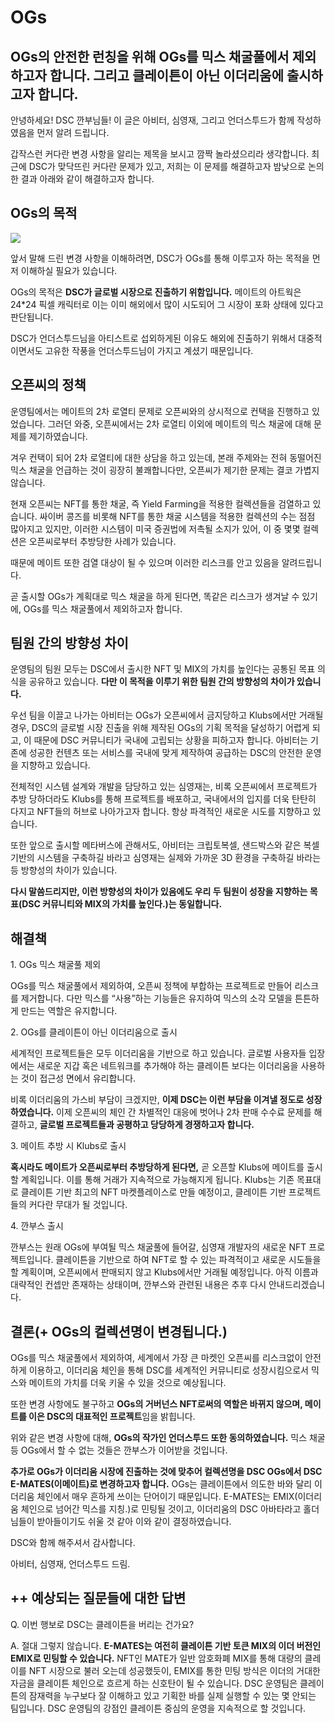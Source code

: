 # OGs

## OGs의 안전한 런칭을 위해 OGs를 믹스 채굴풀에서 제외하고자 합니다. 그리고 클레이튼이 아닌 이더리움에 출시하고자 합니다. <a href="#db2c" id="db2c"></a>





안녕하세요! DSC 깐부님들! 이 글은 아비터, 심영재, 그리고 언더스투드가 함께 작성하였음을 먼저 알려 드립니다.

갑작스런 커다란 변경 사항을 알리는 제목을 보시고 깜짝 놀라셨으리라 생각합니다. 최근에 DSC가 맞닥뜨린 커다란 문제가 있고, 저희는 이 문제를 해결하고자 밤낮으로 논의한 결과 아래와 같이 해결하고자 합니다.

## OGs의 목적 <a href="#e98d" id="e98d"></a>

![](https://miro.medium.com/max/700/0\*YrzD2AnA71l5KRGt.jpg)

앞서 말해 드린 변경 사항을 이해하려면, DSC가 OGs를 통해 이루고자 하는 목적을 먼저 이해하실 필요가 있습니다.

OGs의 목적은 **DSC가 글로벌 시장으로 진출하기 위함입니다.** 메이트의 아트웍은 24\*24 픽셀 캐릭터로 이는 이미 해외에서 많이 시도되어 그 시장이 포화 상태에 있다고 판단됩니다.

DSC가 언더스투드님을 아티스트로 섭외하게된 이유도 해외에 진출하기 위해서 대중적이면서도 고유한 작풍을 언더스투드님이 가지고 계셨기 때문입니다.

## 오픈씨의 정책 <a href="#571a" id="571a"></a>

운영팀에서는 메이트의 2차 로열티 문제로 오픈씨와의 상시적으로 컨택을 진행하고 있었습니다. 그러던 와중, 오픈씨에서는 2차 로열티 이외에 메이트의 믹스 채굴에 대해 문제를 제기하였습니다.

겨우 컨택이 되어 2차 로열티에 대한 상담을 하고 있는데, 본래 주제와는 전혀 동떨어진 믹스 채굴을 언급하는 것이 굉장히 불쾌합니다만, 오픈씨가 제기한 문제는 결코 가볍지 않습니다.

현재 오픈씨는 NFT를 통한 채굴, 즉 Yield Farming을 적용한 컬렉션들을 검열하고 있습니다. 싸이버 콩즈를 비롯해 NFT를 통한 채굴 시스템을 적용한 컬렉션의 수는 점점 많아지고 있지만, 이러한 시스템이 미국 증권법에 저촉될 소지가 있어, 이 중 몇몇 컬렉션은 오픈씨로부터 추방당한 사례가 있습니다.

때문에 메이트 또한 검열 대상이 될 수 있으며 이러한 리스크를 안고 있음을 알려드립니다.

곧 출시할 OGs가 계획대로 믹스 채굴을 하게 된다면, 똑같은 리스크가 생겨날 수 있기에, OGs를 믹스 채굴풀에서 제외하고자 합니다.

## 팀원 간의 방향성 차이 <a href="#22c9" id="22c9"></a>

운영팀의 팀원 모두는 DSC에서 출시한 NFT 및 MIX의 가치를 높인다는 공통된 목표 의식을 공유하고 있습니다. **다만 이 목적을 이루기 위한 팀원 간의 방향성의 차이가 있습니다.**

우선 팀을 이끌고 나가는 아비터는 OGs가 오픈씨에서 금지당하고 Klubs에서만 거래될 경우, DSC의 글로벌 시장 진출을 위해 제작된 OGs의 기획 목적을 달성하기 어렵게 되고, 이 때문에 DSC 커뮤니티가 국내에 고립되는 상황을 피하고자 합니다. 아비터는 기존에 성공한 컨텐츠 또는 서비스를 국내에 맞게 제작하여 공급하는 DSC의 안전한 운영을 지향하고 있습니다.

전체적인 시스템 설계와 개발을 담당하고 있는 심영재는, 비록 오픈씨에서 프로젝트가 추방 당하더라도 Klubs를 통해 프로젝트를 배포하고, 국내에서의 입지를 더욱 탄탄히 다지고 NFT들의 허브로 나아가고자 합니다. 항상 파격적인 새로운 시도를 지향하고 있습니다.

또한 앞으로 출시할 메타버스에 관해서도, 아비터는 크립토복셀, 샌드박스와 같은 복셀 기반의 시스템을 구축하길 바라고 심영재는 실제와 가까운 3D 환경을 구축하길 바라는 등 방향성의 차이가 있습니다.

**다시 말씀드리지만, 이런 방향성의 차이가 있음에도 우리 두 팀원이 성장을 지향하는 목표(DSC 커뮤니티와 MIX의 가치를 높인다.)는 동일합니다.**

## 해결책 <a href="#0400" id="0400"></a>

1\. OGs 믹스 채굴풀 제외

OGs를 믹스 채굴풀에서 제외하여, 오픈씨 정책에 부합하는 프로젝트로 만들어 리스크를 제거합니다. 다만 믹스를 “사용”하는 기능들은 유지하여 믹스의 소각 모델을 튼튼하게 만드는 역할은 유지합니다.

2\. OGs를 클레이튼이 아닌 이더리움으로 출시

세계적인 프로젝트들은 모두 이더리움을 기반으로 하고 있습니다. 글로벌 사용자들 입장에서는 새로운 지갑 혹은 네트워크를 추가해야 하는 클레이튼 보다는 이더리움을 사용하는 것이 접근성 면에서 유리합니다.

비록 이더리움의 가스비 부담이 크겠지만, **이제 DSC는 이런 부담을 이겨낼 정도로 성장하였습니다.** 이제 오픈씨의 체인 간 차별적인 대응에 벗어나 2차 판매 수수료 문제를 해결하고, **글로벌 프로젝트들과 공평하고 당당하게 경쟁하고자 합니다.**

3\. 메이트 추방 시 Klubs로 출시

**혹시라도 메이트가 오픈씨로부터 추방당하게 된다면,** 곧 오픈할 Klubs에 메이트를 출시할 계획입니다. 이를 통해 거래가 지속적으로 가능해지게 됩니다. Klubs는 기존 목표대로 클레이튼 기반 최고의 NFT 마켓플레이스로 만들 예정이고, 클레이튼 기반 프로젝트들의 커다란 무대가 될 것입니다.

4\. 깐부스 출시

깐부스는 원래 OGs에 부여될 믹스 채굴풀에 들어갈, 심영재 개발자의 새로운 NFT 프로젝트입니다. 클레이튼을 기반으로 하여 NFT로 할 수 있는 파격적이고 새로운 시도들을 할 계획이며, 오픈씨에서 판매되지 않고 Klubs에서만 거래될 예정입니다. 아직 이름과 대략적인 컨셉만 존재하는 상태이며, 깐부스와 관련된 내용은 추후 다시 안내드리겠습니다.

## 결론(+ OGs의 컬렉션명이 변경됩니다.) <a href="#960a" id="960a"></a>

OGs를 믹스 채굴풀에서 제외하여, 세계에서 가장 큰 마켓인 오픈씨를 리스크없이 안전하게 이용하고, 이더리움 체인을 통해 DSC를 세계적인 커뮤니티로 성장시킴으로서 믹스와 메이트의 가치를 더욱 키울 수 있을 것으로 예상됩니다.

또한 변경 사항에도 불구하고 **OGs의 거버넌스 NFT로써의 역할은 바뀌지 않으며, 메이트를 이은 DSC의 대표적인 프로젝트**임을 밝힙니다.

위와 같은 변경 사항에 대해, **OGs의 작가인 언더스투드 또한 동의하였습니다.** 믹스 채굴 등 OGs에서 할 수 없는 것들은 깐부스가 이어받을 것입니다.

**추가로 OGs가 이더리움 시장에 진출하는 것에 맞추어 컬렉션명을 DSC OGs에서 DSC E-MATES(이메이트)로 변경하고자 합니다.** OGs는 클레이튼에서 의도한 바와 달리 이더리움 체인에서 매우 흔하게 쓰이는 단어이기 때문입니다. E-MATES는 EMIX(이더리움 체인으로 넘어간 믹스를 지칭.)로 민팅될 것이고, 이더리움의 DSC 아바타라고 홀더님들이 받아들이기도 쉬울 것 같아 이와 같이 결정하였습니다.

DSC와 함께 해주셔서 감사합니다.

아비터, 심영재, 언더스투드 드림.

## **++ 예상되는 질문들에 대한 답변** <a href="#8347" id="8347"></a>

Q. 이번 행보로 DSC는 클레이튼을 버리는 건가요?

A. 절대 그렇지 않습니다. **E-MATES는 여전히 클레이튼 기반 토큰 MIX의 이더 버전인 EMIX로 민팅할 수 있습니다.** NFT인 MATE가 일반 암호화폐 MIX를 통해 대량의 클레이를 NFT 시장으로 불러 오는데 성공했듯이, EMIX를 통한 민팅 방식은 이더의 거대한 자금을 클레이튼 체인으로 흐르게 하는 신호탄이 될 수 있습니다. DSC 운영팀은 클레이튼의 잠재력을 누구보다 잘 이해하고 있고 기획한 바를 실제 실행할 수 있는 몇 안되는 팀입니다. DSC 운영팀의 강점인 클레이튼 중심의 운영을 지속적으로 할 것입니다.
